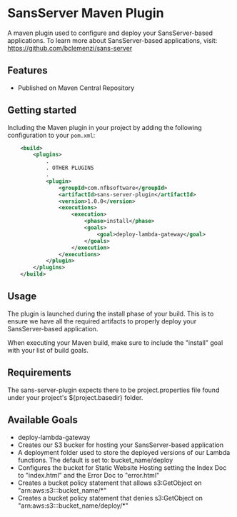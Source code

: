 # SansServer Maven Plugin
A maven plugin used to configure and deploy your SansServer-based applications.  To learn more about SansServer-based applications, visit:  https://github.com/bclemenzi/sans-server

Features
--------

  * Published on Maven Central Repository
  
Getting started
---------------
Including the Maven plugin in your project by adding the following configuration to your `pom.xml`:

```xml
	<build>
		<plugins>
			.
			. OTHER PLUGINS
			.
			<plugin>
                <groupId>com.nfbsoftware</groupId>
				<artifactId>sans-server-plugin</artifactId>
				<version>1.0.0</version>
                <executions>
                    <execution>
                        <phase>install</phase>
                        <goals>
                        	<goal>deploy-lambda-gateway</goal>
                        </goals>
                    </execution>
                </executions>
            </plugin>
		</plugins>
	</build>
```

Usage
--------
The plugin is launched during the install phase of your build.  This is to ensure we have all the required artifacts to properly deploy your SansServer-based application.  

When executing your Maven build, make sure to include the "install" goal with your list of build goals.

Requirements
--------
The sans-server-plugin expects there to be project.properties file found under your project's ${project.basedir} folder.

Available Goals
--------
 * deploy-lambda-gateway
  * Creates our S3 bucker for hosting your SansServer-based application
  * A deployment folder used to store the deployed versions of our Lambda functions.  The default is set to:  bucket_name/deploy
  * Configures the bucket for Static Website Hosting setting the Index Doc to "index.html" and the Error Doc to "error.html"
  * Creates a bucket policy statement that allows s3:GetObject on "arn:aws:s3:::bucket_name/*"
  * Creates a bucket policy statement that denies s3:GetObject on "arn:aws:s3:::bucket_name/deploy/*"
  
  